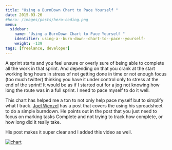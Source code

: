 ```yaml
---
title: "Using a BurnDown Chart to Pace Yourself "
date: 2015-03-26
#hero: /images/posts/hero-coding.png
menu:
  sidebar:
    name: "Using a BurnDown Chart to Pace Yourself "
    identifier: using-a--burn-down--chart-to--pace--yourself-
    weight: -139
tags: [freelance, developer]
---
```


A sprint starts and you feel unsure or overly sure of being able to complete all the work in that sprint. And depending on that you crank at the start working long hours in stress of not getting done in time or not enough focus (too much twitter) thinking you have it under control only to stress at the end of the sprint!  It would be as if I started out for a jog not knowing how long the route was in a full sprint. I need to pace myself to do it well.

This chart has helped me a ton to not only help pace myself but to simplify what I track. [Joel Wenzel](http://joel.inpointform.net/software-development/burn-down-charts-tutorial-simple-agile-project-tracking/) has a post that covers the using his spreadsheet to do a simple burndown. He points out in the post that you just need to focus on marking tasks Complete and not trying to track how complete, or how long did it really take.

His post makes it super clear and I added this video as well.

[![chart](https://dl.dropboxusercontent.com/s/5xuog6xr3y6s16e/chart_sc.png?dl=0)](http://youtu.be/RrhDqtHQudw)